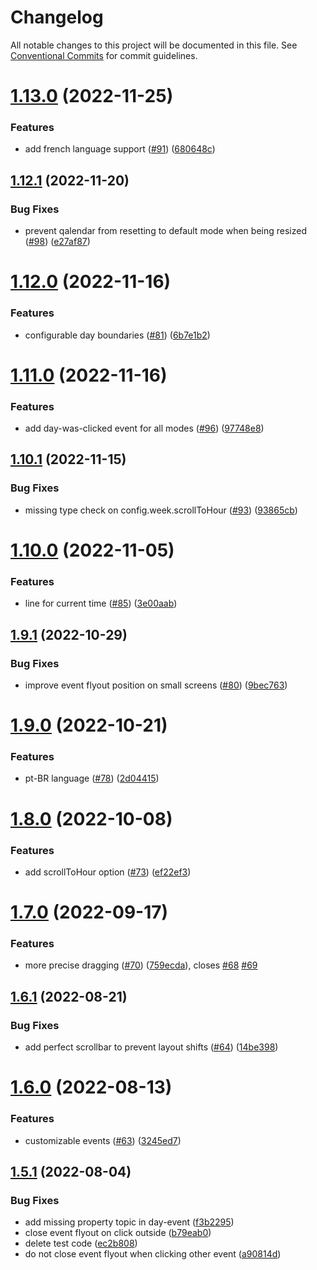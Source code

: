 # Changelog

All notable changes to this project will be documented in this file. See [Conventional Commits](https://conventionalcommits.org) for commit guidelines.

# [1.13.0](https://github.com/tomosterlund/qalendar/compare/v1.12.1...v1.13.0) (2022-11-25)


### Features

* add french language support ([#91](https://github.com/tomosterlund/qalendar/issues/91)) ([680648c](https://github.com/tomosterlund/qalendar/commit/680648c8bb33afb49ec2027f21658e77dc8d5fd7))

## [1.12.1](https://github.com/tomosterlund/qalendar/compare/v1.12.0...v1.12.1) (2022-11-20)


### Bug Fixes

* prevent qalendar from resetting to default mode when being resized ([#98](https://github.com/tomosterlund/qalendar/issues/98)) ([e27af87](https://github.com/tomosterlund/qalendar/commit/e27af8702ab89612160b0b7686751f0133acb83e))

# [1.12.0](https://github.com/tomosterlund/qalendar/compare/v1.11.0...v1.12.0) (2022-11-16)


### Features

* configurable day boundaries ([#81](https://github.com/tomosterlund/qalendar/issues/81)) ([6b7e1b2](https://github.com/tomosterlund/qalendar/commit/6b7e1b250616df2190686ca86aaecf2fe84e3257))

# [1.11.0](https://github.com/tomosterlund/qalendar/compare/v1.10.1...v1.11.0) (2022-11-16)


### Features

* add day-was-clicked event for all modes ([#96](https://github.com/tomosterlund/qalendar/issues/96)) ([97748e8](https://github.com/tomosterlund/qalendar/commit/97748e8c0fc8509fd3234e94adae39b9e5c3e12d))

## [1.10.1](https://github.com/tomosterlund/qalendar/compare/v1.10.0...v1.10.1) (2022-11-15)


### Bug Fixes

* missing type check on config.week.scrollToHour ([#93](https://github.com/tomosterlund/qalendar/issues/93)) ([93865cb](https://github.com/tomosterlund/qalendar/commit/93865cb4d6399f37c6421e64fd3c7c7bc4b5c607))

# [1.10.0](https://github.com/tomosterlund/qalendar/compare/v1.9.1...v1.10.0) (2022-11-05)


### Features

* line for current time ([#85](https://github.com/tomosterlund/qalendar/issues/85)) ([3e00aab](https://github.com/tomosterlund/qalendar/commit/3e00aab1b3a6bf3b9bf7ad1229bef01ae7e6df98))

## [1.9.1](https://github.com/tomosterlund/qalendar/compare/v1.9.0...v1.9.1) (2022-10-29)


### Bug Fixes

* improve event flyout position on small screens ([#80](https://github.com/tomosterlund/qalendar/issues/80)) ([9bec763](https://github.com/tomosterlund/qalendar/commit/9bec763249bb913290385871113cb171a314a37b))

# [1.9.0](https://github.com/tomosterlund/qalendar/compare/v1.8.0...v1.9.0) (2022-10-21)


### Features

* pt-BR language ([#78](https://github.com/tomosterlund/qalendar/issues/78)) ([2d04415](https://github.com/tomosterlund/qalendar/commit/2d04415382b8bd46d24303dd2c8b109853b1fa30))

# [1.8.0](https://github.com/tomosterlund/qalendar/compare/v1.7.0...v1.8.0) (2022-10-08)


### Features

* add scrollToHour option ([#73](https://github.com/tomosterlund/qalendar/issues/73)) ([ef22ef3](https://github.com/tomosterlund/qalendar/commit/ef22ef39c34a043627b8b431e03eab6bedcd9630))

# [1.7.0](https://github.com/tomosterlund/qalendar/compare/v1.6.1...v1.7.0) (2022-09-17)


### Features

* more precise dragging ([#70](https://github.com/tomosterlund/qalendar/issues/70)) ([759ecda](https://github.com/tomosterlund/qalendar/commit/759ecda83f965d059802067f6ded5ec39ff30b1c)), closes [#68](https://github.com/tomosterlund/qalendar/issues/68) [#69](https://github.com/tomosterlund/qalendar/issues/69)

## [1.6.1](https://github.com/tomosterlund/qalendar/compare/v1.6.0...v1.6.1) (2022-08-21)


### Bug Fixes

* add perfect scrollbar to prevent layout shifts ([#64](https://github.com/tomosterlund/qalendar/issues/64)) ([14be398](https://github.com/tomosterlund/qalendar/commit/14be398772729dd624e1abc4267993faa959dc06))

# [1.6.0](https://github.com/tomosterlund/qalendar/compare/v1.5.2...v1.6.0) (2022-08-13)


### Features

* customizable events ([#63](https://github.com/tomosterlund/qalendar/issues/63)) ([3245ed7](https://github.com/tomosterlund/qalendar/commit/3245ed79771eb937b2272a61cc619305870cb19e))

## [1.5.1](https://github.com/tomosterlund/qalendar/compare/v1.5.0...v1.5.1) (2022-08-04)


### Bug Fixes

* add missing property topic in day-event ([f3b2295](https://github.com/tomosterlund/qalendar/commit/f3b2295bf271fb36fea98575eea2777fecb9fd3d))
* close event flyout on click outside ([b79eab0](https://github.com/tomosterlund/qalendar/commit/b79eab0de136cfa37b7c78f8319fc444b002f33c))
* delete test code ([ec2b808](https://github.com/tomosterlund/qalendar/commit/ec2b8081cb2dd0aeeef1aa296c88343fb60a7db7))
* do not close event flyout when clicking other event ([a90814d](https://github.com/tomosterlund/qalendar/commit/a90814dfdee72f0fe16de1ab95372535a6018d3c))
